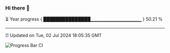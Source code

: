 ### Hi there 👋

⏳ Year progress { ███████████████▁▁▁▁▁▁▁▁▁▁▁▁▁▁▁ } 50.21 %

---

⏰ Updated on Tue, 02 Jul 2024 18:05:35 GMT

![Progress Bar CI](https://github.com/liununu/liununu/workflows/Progress%20Bar%20CI/badge.svg)

